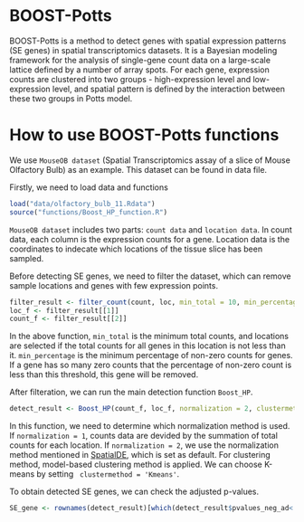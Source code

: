 # BOOST-Potts

BOOST-Potts is a method to detect genes with spatial expression patterns (SE genes) in spatial transcriptomics datasets. It is a Bayesian modeling framework for the analysis of single-gene count data on a large-scale lattice defined by a number of array spots. For each gene, expression counts are clustered into two groups - high-expression level and low-expression level, and spatial pattern is defined by the interaction between these two groups in Potts model. 

# How to use BOOST-Potts functions

We use `MouseOB dataset` (Spatial Transcriptomics assay of a slice of Mouse Olfactory Bulb) as an example. This dataset can be found in data file.

Firstly, we need to load data and functions

```r
load("data/olfactory_bulb_11.Rdata")
source("functions/Boost_HP_function.R")
```

`MouseOB dataset` includes two parts: `count data` and `location data`. In count data, each column is the expression counts for a gene. Location data is the coordinates to indecate which locations of the tissue slice has been sampled.

Before detecting SE genes, we need to filter the dataset, which can remove sample locations and genes with few expression points. 

```r
filter_result <- filter_count(count, loc, min_total = 10, min_percentage = 0.1)
loc_f <- filter_result[[1]]
count_f <- filter_result[[2]]
```
In the above function, `min_total` is the minimum total counts, and locations are selected if the total counts for all genes in this location is not less than it. `min_percentage` is the minimum percentage of non-zero counts for genes. If a gene has so many zero counts that the percentage of non-zero count is less than this threshold, this gene will be removed. 

After filteration, we can run the main detection function `Boost_HP`. 
```r
detect_result <- Boost_HP(count_f, loc_f, normalization = 2, clustermethod = 'Mclust')
```
In this function, we need to determine which normalization method is used. If `normalization = 1`, counts data are devided by the summation of total counts for each location. If  `normalization = 2`, we use the normalization method mentioned in [SpatialDE](https://www.nature.com/articles/nmeth.4636), which is set as default. For clustering method, model-based clustering method is applied. We can choose K-means by setting ` clustermethod = 'Kmeans'`.

To obtain detected SE genes, we can check the adjusted p-values. 

```r
SE_gene <- rownames(detect_result)[which(detect_result$pvalues_neg_ad< 0.05)]
```

